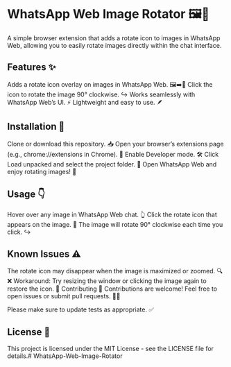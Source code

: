 # WhatsApp Web Image Rotator 🖼️🔄
A simple browser extension that adds a rotate icon to images in WhatsApp Web, allowing you to easily rotate images directly within the chat interface.

## Features ✨
Adds a rotate icon overlay on images in WhatsApp Web. 🖼️➡️🔄
Click the icon to rotate the image 90° clockwise. ↪️
Works seamlessly with WhatsApp Web’s UI. ⚡
Lightweight and easy to use. 🪶

## Installation 🚀
Clone or download this repository. 📥
Open your browser’s extensions page (e.g., chrome://extensions in Chrome). 🧩
Enable Developer mode. 🛠️
Click Load unpacked and select the project folder. 📂
Open WhatsApp Web and enjoy rotating images! 🎉

## Usage 👇
Hover over any image in WhatsApp Web chat. 👆
Click the rotate icon that appears on the image. 🔄
The image will rotate 90° clockwise each time you click. ↪️

## Known Issues ⚠️
The rotate icon may disappear when the image is maximized or zoomed. 🔍❌
Workaround: Try resizing the window or clicking the image again to restore the icon. 🔄
Contributing 🤝
Contributions are welcome! Feel free to open issues or submit pull requests. 🐞✨

Please make sure to update tests as appropriate. ✅

## License 📄
This project is licensed under the MIT License - see the LICENSE file for details.#   W h a t s A p p - W e b - I m a g e - R o t a t o r 
 
 


